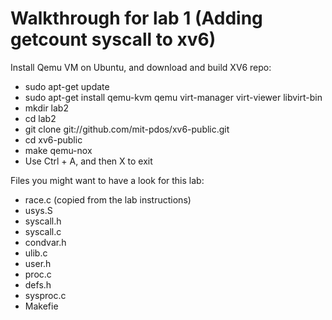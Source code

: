# Walkthrough for lab 1 (Adding getcount syscall to xv6)
<p>Install Qemu VM on Ubuntu, and download and build XV6 repo:</p>
<ul>
  <li>sudo apt-get update</li>
  <li>sudo apt-get install qemu-kvm qemu virt-manager virt-viewer libvirt-bin</li>
  <li>mkdir lab2</li>
  <li>cd lab2</li>
  <li>git clone git://github.com/mit-pdos/xv6-public.git</li>
  <li>cd xv6-public</li>
  <li>make qemu-nox</li>
  <li>Use Ctrl + A, and then X to exit</li>
</ul>

<p>Files you might want to have a look for this lab:</p>
<ul>
  <li>race.c (copied from the lab instructions)</li>
  <li>usys.S</li>
  <li>syscall.h</li>
  <li>syscall.c</li>
  <li>condvar.h</li>
  <li>ulib.c</li>
  <li>user.h</li>
  <li>proc.c</li>
  <li>defs.h</li>
  <li>sysproc.c</li>
  <li>Makefie</li>
</ul>
